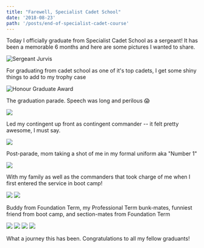 ```yaml
---
title: "Farewell, Specialist Cadet School"
date: '2018-08-23'
path: '/posts/end-of-specialist-cadet-course'
---
```

Today I officially graduate from Specialist Cadet School as a sergeant! It has been a memorable 6 months and here are some pictures I wanted to share.

![Sergeant Jurvis](1.jpg)


For graduating from cadet school as one of it's top cadets, I get some shiny things to add to my trophy case

![Honour Graduate Award](2.JPG)


The graduation parade. Speech was long and perilous 😱

![](3.JPG)


Led my contingent up front as contingent commander -- it felt pretty awesome, I must say.

![](4.JPG)


Post-parade, mom taking a shot of me in my formal uniform aka "Number 1"

![](5.JPG)


With my family as well as the commanders that took charge of me when I first entered the service in boot camp!

![](6.JPG)
![](7.JPG)


Buddy from Foundation Term, my Professional Term bunk-mates, funniest friend from boot camp, and section-mates from Foundation Term

![](8.JPG)
![](9.JPG)
![](10.JPG)
![](11.JPG)


What a journey this has been. Congratulations to all my fellow graduants!
